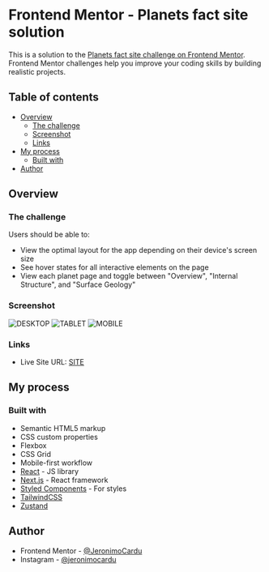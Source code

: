# Frontend Mentor - Planets fact site solution

This is a solution to the [Planets fact site challenge on Frontend Mentor](https://www.frontendmentor.io/challenges/planets-fact-site-gazqN8w_f). Frontend Mentor challenges help you improve your coding skills by building realistic projects.

## Table of contents

- [Overview](#overview)
  - [The challenge](#the-challenge)
  - [Screenshot](#screenshot)
  - [Links](#links)
- [My process](#my-process)
  - [Built with](#built-with)
- [Author](#author)

## Overview

### The challenge

Users should be able to:

- View the optimal layout for the app depending on their device's screen size
- See hover states for all interactive elements on the page
- View each planet page and toggle between "Overview", "Internal Structure", and "Surface Geology"

### Screenshot

![DESKTOP](/images/screenshot-desktop.png)
![TABLET](/images/screenshot-tablet.png)
![MOBILE](/images/screenshot-mobile.png)

### Links

- Live Site URL: [SITE](https://planets-site-tau.vercel.app/)

## My process

### Built with

- Semantic HTML5 markup
- CSS custom properties
- Flexbox
- CSS Grid
- Mobile-first workflow
- [React](https://reactjs.org/) - JS library
- [Next.js](https://nextjs.org/) - React framework
- [Styled Components](https://styled-components.com/) - For styles
- [TailwindCSS](https://tailwindcss.com/)
- [Zustand](https://zustand.docs.pmnd.rs/)

## Author

- Frontend Mentor - [@JeronimoCardu](https://www.frontendmentor.io/profile/JeronimoCardu)
- Instagram - [@jeronimocardu](https://www.instagram.com/jeronimocardu)

